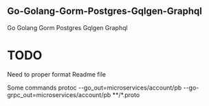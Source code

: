 ## Go-Golang-Gorm-Postgres-Gqlgen-Graphql
Go Golang Gorm Postgres Gqlgen Graphql

# TODO
Need to proper format Readme file

Some commands
protoc --go_out=microservices/account/pb --go-grpc_out=microservices/account/pb **/*.proto